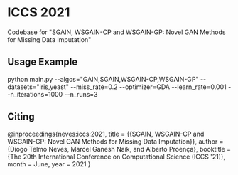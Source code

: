 # ICCS 2021
Codebase for "SGAIN, WSGAIN-CP and WSGAIN-GP: Novel GAN Methods for Missing Data Imputation"

## Usage Example
python main.py --algos="GAIN,SGAIN,WSGAIN-CP,WSGAIN-GP" --datasets="iris,yeast" --miss_rate=0.2 --optimizer=GDA --learn_rate=0.001 --n_iterations=1000 --n_runs=3

## Citing
@inproceedings{neves:iccs:2021,
  title     = {{SGAIN, WSGAIN-CP and WSGAIN-GP: Novel GAN Methods for Missing Data Imputation}},
  author    = {Diogo Telmo Neves, Marcel Ganesh Naik, and Alberto Proença},
  booktitle = {The 20th International Conference on Computational Science (ICCS '21)},
  month     = June,
  year      = 2021
}
